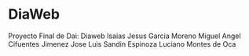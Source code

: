 # DiaWeb
Proyecto Final de Dai: Diaweb
Isaias Jesus Garcia Moreno
Miguel Angel Cifuentes Jimenez
Jose Luis Sandin Espinoza
Luciano Montes de Oca

